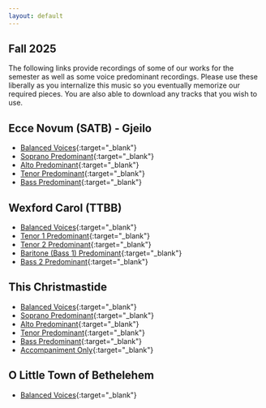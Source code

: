 ```yaml
---
layout: default
---
```

## Fall 2025

The following links provide recordings of some of our works for the semester as well as some voice predominant recordings. Please use these liberally as you internalize this music so you eventually memorize our required pieces. You are also able to download any tracks that you wish to use.

## Ecce Novum (SATB) - Gjeilo

*   [Balanced Voices](https://www.youtube.com/watch?v=rSSIBYqkW_Q){:target="_blank"}
*   [Soprano Predominant](https://www.youtube.com/watch?v=pAypoWFJ4sU){:target="_blank"}
*   [Alto Predominant](https://www.youtube.com/watch?v=oM7AX5tVxVg){:target="_blank"}
*   [Tenor Predominant](https://www.youtube.com/watch?v=MYfiNHRhDIQ){:target="_blank"}
*   [Bass Predominant](https://www.youtube.com/watch?v=SJQEH80Rm9s){:target="_blank"}

## Wexford Carol (TTBB)
*   [Balanced Voices](https://acadiau-my.sharepoint.com/:u:/g/personal/michael_caines_acadiau_ca/EYLuFWb5qwRDpQbALOijRKIBqYSYl3-N97AS2lw4vIJGBQ?e=NJqGaA){:target="_blank"}
*   [Tenor 1 Predominant](https://acadiau-my.sharepoint.com/:u:/g/personal/michael_caines_acadiau_ca/EXU4ruEeG0hJnTdtOy7E6IQB6-lAwWAMv0-Ki3Ek6XHhPQ?e=v4MpNo){:target="_blank"}
*   [Tenor 2 Predominant](https://acadiau-my.sharepoint.com/:u:/g/personal/michael_caines_acadiau_ca/EUe-jTl4pCdJnvS9SrMotkgBnMPbNLBeApn7VlzmQJliSw?e=BNNmqE){:target="_blank"}
*   [Baritone (Bass 1) Predominant](https://acadiau-my.sharepoint.com/:u:/g/personal/michael_caines_acadiau_ca/EcDNPfydbbpEl7z-P02W6E0BdUmv7UXK7ywtgKiyqQEMQw?e=zqrHyx){:target="_blank"}
*   [Bass 2 Predominant](https://acadiau-my.sharepoint.com/:u:/g/personal/michael_caines_acadiau_ca/EQX0y_49A-ZMiI8wqXKg04MBNrX40oNV272j6bLPdbX3dQ?e=5Bnh17){:target="_blank"}


## This Christmastide

*   [Balanced Voices](https://acadiau-my.sharepoint.com/:u:/g/personal/michael_caines_acadiau_ca/EUDcnCd3oKZFuRTnbW4zXfYBXV4rrpMwOKJcsq4-AdQNmg?e=4aeWbY){:target="_blank"}
*   [Soprano Predominant](https://acadiau-my.sharepoint.com/:u:/g/personal/michael_caines_acadiau_ca/ERVtEayUiZpDk-3_BC1RHp0BZ1l-ahFEPnE124rUbhzOWw?e=ATmTd6){:target="_blank"}
*   [Alto Predominant](https://acadiau-my.sharepoint.com/:u:/g/personal/michael_caines_acadiau_ca/Eem9znVXu7xAgWH1yxMJi0MBbe302IQLE23xPf8jX5MzEw?e=uE0UBm){:target="_blank"}
*   [Tenor Predominant](https://acadiau-my.sharepoint.com/:u:/g/personal/michael_caines_acadiau_ca/EYPiQ42OdqBJrtHAe8MI48sB12GxjcNZteFfUqM5kFfpag?e=itRJ8i){:target="_blank"}
*   [Bass Predominant](https://acadiau-my.sharepoint.com/:u:/g/personal/michael_caines_acadiau_ca/Ed_G_W2wj_ZHrbeqPpw9ZZEBqnH4O8DyU0CmfIj262GQyw?e=17W5Sw){:target="_blank"}
*   [Accompaniment Only](https://acadiau-my.sharepoint.com/:u:/g/personal/michael_caines_acadiau_ca/Ea7MU9QiDcpPjOmJaJLWBjsB90faTikzIPRoqWk98HI3kg?e=RRmaie){:target="_blank"}


## O Little Town of Bethelehem

*   [Balanced Voices](https://acadiau-my.sharepoint.com/:u:/g/personal/michael_caines_acadiau_ca/ERT8sUwiCuNJrXrDhBW7wUgB87pVRyX44XsktthsfcGbLQ?e=v4rjU5){:target="_blank"}

<!-- ## XXXXXXXXX

*   [Balanced Voices](){:target="_blank"}
*   [Soprano Predominant](){:target="_blank"}
*   [Alto Predominant](){:target="_blank"}
*   [Tenor Predominant](){:target="_blank"}
*   [Bass Predominant](){:target="_blank"} -->

